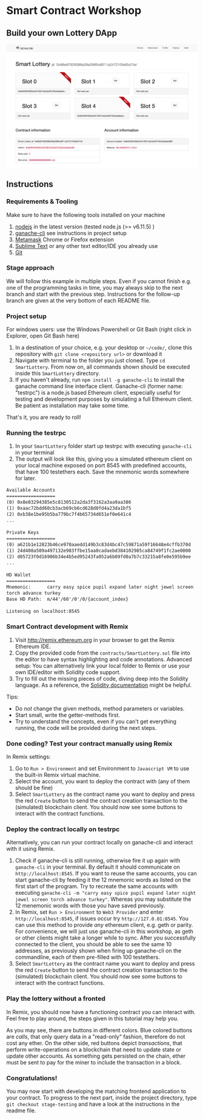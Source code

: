 # Smart Contract Workshop

## Build your own Lottery DApp

![Animated DApp](./notes/01-screenshot.png)

## Instructions

### Requirements & Tooling

Make sure to have the following tools installed on your machine

 1. [nodejs](https://nodejs.org/en/download/) in the latest version (tested node.js (>= v6.11.5) )
 2. [ganache-cli](https://github.com/trufflesuite/ganache-cli) see instructions in project setup
 3. [Metamask](http://metamask.io) Chrome or Firefox extension
 4. [Sublime Text](http://sublimetext.com) or any other text editor/IDE you already use
 5. [Git](https://git-scm.com/downloads)

### Stage approach

We will follow this example in multiple steps. Even if you cannot finish e.g. one of the programming tasks in time, you may always
skip to the next branch and start with the previous step. Instructions for the follow-up branch are given at the very bottom of each README file.

### Project setup

For windows users: use the Windows Powershell or Git Bash (right click in Explorer, open Git Bash here)

1. In a destination of your choice, e.g. your desktop or `~/code/`, clone this repository with `git clone <repository url>` or download it
2. Navigate with terminal to the folder you just cloned. Type `cd SmartLottery`. From now on, all commands shown should be executed inside this `SmartLottery` directory.
3. If you haven't already, run `npm install -g ganache-cli` to install the ganache command line interface client. Ganache-cli (former name: "testrpc") is a node.js based Ethereum client, especially useful for testing and development purposes by simulating a full Ethereum client. Be patient as installation may take some time.

That's it, you are ready to roll!

### Running the testrpc

1. In your `SmartLottery` folder start up testrpc with executing `ganache-cli` in your terminal
2. The output will look like this, giving you a simulated ethereum client on your local machine exposed on port 8545 with predefined accounts, that have 100 testethers each. Save the mnemonic words somewhere for later.

```
Available Accounts
==================
(0) 0x8e03294385e5c8130512a2da3f3162a3aa9aa386
(1) 0xaac72bdd60cb3acb69cb6cd628d0fd4a23da1bf5
(2) 0xb38e1be95b5ba779bc7f4b65734d651ef0e641c4
...

Private Keys
==================
(0) a621b1e12823b46ce970aaedd149b3c83d4bc47c59871a59f16648e4cffb370d
(1) 24d408a509a497132e983ffbe15aa0cadaebd384102985ca84749f1fc2ae0000
(2) d05723f0d16906b34e4b5ed95243fa052a6b09fd0a7b7c33215a8fe0e595b9ee
...

HD Wallet
==================
Mnemonic:      carry easy spice pupil expand later night jewel screen torch advance turkey
Base HD Path:  m/44'/60'/0'/0/{account_index}

Listening on localhost:8545
```

### Smart Contract development with Remix

1. Visit http://remix.ethereum.org in your browser to get the Remix Ethereum IDE.
2. Copy the provided code from the `contracts/SmartLottery.sol` file into the editor to have syntax highlighting and code annotations. Advanced setup: You can alternatively link your local folder to Remix or use your own IDE/editor with Solidity code support.
3. Try to fill out the missing pieces of code, diving deep into the Solidity language. As a reference, the [Solidity documentation](https://solidity.readthedocs.io/en/develop/) might be helpful. 

Tips:
* Do *not* change the given methods, method parameters or variables.
* Start small, write the getter-methods first.
* Try to understand the concepts, even if you can't get everything running, the code will be provided during the next steps.

### Done coding? Test your contract manually using Remix

In Remix settings:

1. Go to `Run > Environment` and set Environment to `Javascript VM` to use the built-in Remix virtual machine.
2. Select the account, you want to deploy the contract with (any of them should be fine)
3. Select `SmartLottery` as the contract name you want to deploy and press the red `Create` button to send the contract creation transaction to the (simulated) blockchain client. You should now see some buttons to interact with the contract functions.

### Deploy the contract locally on testrpc

Alternatively, you can run your contract locally on ganache-cli and interact with it using Remix.

1. Check if ganache-cli is still running, otherwise fire it up again with `ganache-cli` in your terminal. By default it should communicate on `http://localhost:8545`. If you want to reuse the same accounts, you can start ganache-cli by feeding it the 12 mnemonic words 
as listed on the first start of the program. Try to recreate the same accounts with executing `ganache-cli -m "carry easy spice pupil expand later night jewel screen torch advance turkey"`. Whereas you may substitute the 12 menemonic words with those you have saved previously.
2. In Remix, set `Run > Environment` to `Web3 Provider` and  enter `http://localhost:8545`, if issues occur try `http://127.0.01:8545`. You can use this method to provide *any* ethereum client, e.g. geth or parity. For convenience, we will just use ganache-cli in this workshop, 
as geth or other clients might take a longer while to sync. After you successfully connected to the client, you should be able to see the same 10 addresses, as previously shown when firing up ganache-cli on the commandline, each of them pre-filled with 100 testethers. 
3. Select `SmartLottery` as the contract name you want to deploy and press the red `Create` button to send the contract creation transaction to the (simulated) blockchain client. You should now see some buttons to interact with the contract functions.

### Play the lottery without a fronted

In Remix, you should now have a functioning contract you can interact with. Feel free to play around, the steps given in this tutorial may help you. 

As you may see, there are buttons in different colors. Blue colored buttons are *calls*, that only query data in a "read-only" fashion, therefore do not cost any ether. On the other side, red buttons depict *transactions*, that perform write-operations on a blockchain that need to update state or update other accounts. As something gets persisted on the chain, ether must be sent to pay for the miner to include the transaction in a block.


### Congratulations!

You may now start with developing the matching frontend application to your contract.
To progress to the next part, inside the project directory, type `git checkout stage-testing` and have a look at the instructions in  the readme file.
